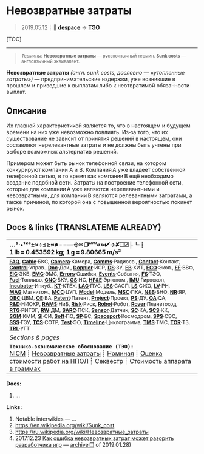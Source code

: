 # Невозвратные затраты
> 2019.05.12 ┊ **🚀 [despace](index.md)** → **[ТЭО](fs.md)**

[TOC]

---

> <small>*Термины:* **Невозвратные затраты** — русскоязычный термин. **Sunk costs** — англоязычный эквивалент.</small>

**Невозвратные затраты** *(англ. sunk costs, дословно — «утопленные затраты»)* — предпринимательские издержки, уже возникшие в прошлом и приведшие к выплатам либо к неотвратимой обязанности выплат.



## Описание
Их главной характеристикой является то, что в настоящем и будущем времени на них уже невозможно повлиять. Из‑за того, что их существование не зависит от принятия решений в настоящем, они составляют нерелевантные затраты и не должны быть учтены при выборе возможных альтернатив решений.

Примером может быть рынок телефонной связи, на котором конкурируют компании A и B. Компания A уже владеет собственной телефонной сетью, в то время как компании B ещё необходимо создание подобной сети. Затраты на построение телефонной сети, которые для компании А уже являются нерелевантными и невозвратными, для компании B являются релевантными затратами, а также причиной, по которой она с повышенной вероятностью покинет рынок.



<p style="page-break-after:always"> </p>

## Docs & links (TRANSLATEME ALREADY)
|…°·•¹²³±×÷≤≥≈≠ ‑ −— ⎆✉ ❐“”’«»✔→✘☐☑├┕┆ 1 lb = 0.453592 kg; 1 g = 9.80665 m/s²|
|:--|
|<small>**[FAQ](faq.md)**, **[Cable](cable.md)**·БКС, **[Camera](camera.md)**·Камера, **[Comms](comms.md)**·Радиосв., **[Contact](contact.md)**·Контакт, **[Control](control.md)**·Управ., **[Doc](doc.md)**·Док., **[Doppler](doppler.md)**·ИСР, **[DS](ds.md)**·ЗУ, **[EB](eb.md)**·ХИТ, **[ECO](ecology.md)**·Экол., **[EF](ef.md)**·ВВФ, **[ElC](elc.md)**·ЭКБ, **[EMC](emc.md)**·ЭМС, **[Errors](error.md)**·Ошибки, **[Events](event.md)**·События, **[FS](fs.md)**·ТЭО, **[Fuel](fuel.md)**·Топливо, **[GNC](gnc.md)**·БКУ, **[GS](scs.md)**·НС, **[HF&E](hfe.md)**·Эргоном., **[IMU](imu.md)**·Гироскоп, **[Incubator](incubator.md)**·Инкуб., **[KT](kt.md)**·КТЕХ, **[LAG](lag.md)**·ПУC, **[LES](les.md)**·САСП, **[LS](ls.md)**·СЖО, **[LV](lv.md)**·РН, **[MAG](mag.md)**·Магнитом., **[MCC](mcc.md)**·ЦУП, **[Model](model.md)**·Модель, **[MSC](sc.md)**·ПКА, **[N&B](nnb.md)**·БНО, **[NR](nr.md)**·ЯР, **[OBC](obc.md)**·ЦВМ, **[OE](oe.md)**·БА, **[Patent](патент.md)**·Патент, **[Project](project.md)**·Проект, **[PS](ps.md)**·ДУ, **[QA](quality.md)**·QA, **[R&D](rnd.md)**·НИОКР, **[RAMS](rams.md)**·НиБ, **[Risk](risk.md)**·Риск, **[Robot](robotics.md)**·Робот, **[Rover](rover.md)**·Планетоход, **[RTG](rtg.md)**·РИТЭГ, **[RW](rw.md)**·ДМ, **[SARC](sarc.md)**·ПСК, **[Sensor](sensor.md)**·Датчик, **[SC](sc.md)**·КА, **[SCS](scs.md)**·КК, **[SGM](sgm.md)**·КММ, **[SI](si.md)**·СИ, **[Soft](soft.md)**·ПО, **[SP](sp.md)**·БС, **[Spaceport](spaceport.md)**·Космодром, **[SPS](sps.md)**·СЭС, **[SSS](sss.md)**·ГЗУ, **[TCS](tcs.md)**·СОТР, **[Test](test.md)**·ЭО, **[Timeline](timeline.md)**·Циклограмма, **[TMS](tms.md)**·ТМС, **[TOR](tor.md)**·ТЗ, **[TRL](trl.md)**·УГТ</small>|
|*Sections & pages*|
|**`Технико‑экономическое обоснование (ТЭО):`**<br> [NICM](nicm.md) ┊ [Невозвратные затраты](sunk_cost.md) ┊ [Номинал](nominal.md) ┊ [Оценка стоимости работ на НПОЛ](03_lav.md) ┊ [Секвестр](budget_seq.md) ┊ [Стоимость аппарата в граммах](sc_price.md) |

**Docs:**

   1. …

**Links:**

   1. Notable interwikies — …
   1. <https://en.wikipedia.org/wiki/Sunk_cost>
   1. <https://ru.wikipedia.org/wiki/Невозвратные_затраты>
   1. 2017.12.23 [Как ошибка невозвратных затрат может разорить разработчика игр](https://habr.com/post/345242/) — [archive ❐](f/archive/20171223_1.pdf) of 2019.01.28)
